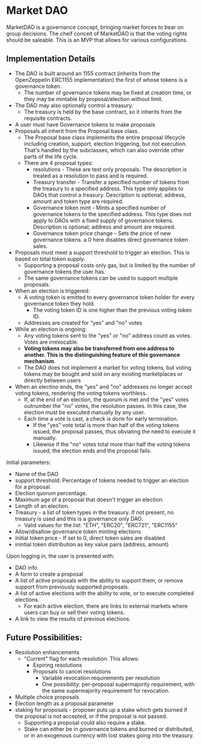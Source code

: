 # Market DAO

MarketDAO is a governance concept, bringing market forces to bear on group decisions.  The cheif conceit of MarketDAO is that the voting rights should be saleable.  This is an MVP that allows for various configurations.

## Implementation Details

  - The DAO is built around an 1155 contract (inherits from the OpenZeppelin ERC1155 implementation) the first of whose tokens is a governance token.  
    - The number of governance tokens may be fixed at creation time, or they may be mintable by proposal/election without limit.
  - The DAO may also optionally control a treasury.
    - The treasury is held by the base contract, so it inherits from the requisite contracts.
  - A user must have Governance tokens to make proposals
  - Proposals all inherit from the Proposal base class.
    - The Proposal base class implements the entire proposal lifecycle including creation, support, election triggering, but not execution.  That's handled by the subclasses, which can also override other parts of the life cycle.
    - There are 4 proposal types:
        - resolutions - These are text only proposals.  The description is treated as a resolution to pass and is required. 
        - Treasury transfer - Transfer a specified number of tokens from the treasury to a specified address.  This type only applies to DAOs that control a treasury.  Description is optional; address, amount and token type are required.
        - Governance token mint - Mints a specified number of governance tokens to the specified address.  This type does not apply to DAOs with a fixed supply of governance tokens. Description is optional; address and amount are required.
        - Governance token price change - Sets the price of new governance tokens.  a 0 here disables direct governance token sales.
  - Proposals must meet a support threshold to trigger an election.  This is based on total token supply.
    - Supporting a proposal costs only gas, but is limited by the number of governance tokens the user has. 
    - The same governance tokens can be used to support multiple proposals.
  - When an election is triggered:
    - A voting token is emitted to every governance token holder for every governance token they hold.  
        - The voting token ID is one higher than the previous voting token ID.
    - Addresses are created for "yes" and "no" votes
  - While an election is ongoing:
    - Any voting tokens sent to the "yes" or "no" address count as votes. Votes are irrevocable.
    - **Voting tokens may also be transferred from one address to another.  This is the distinguishing feature of this governance mechanism**.
    - The DAO does not implement a market for voting tokens, but voting tokens may be bought and sold on any existing marketplaces or directly between users
  - When an electino ends, the "yes" and "no" addresses no longer accept voting tokens, rendering the voting tokens worthless.
    - If, at the end of an election, the quorum is met and the "yes" votes outnumber the "no" votes, the resolution passes.  In this case, the election must be executed manually by any user.
    - Each time a vote is cast, a check is done for early termination.
        - If the "yes" vote total is more than half of the voting tokens issued, the proposal passes, thus obviating the need to execute it manually.
        - Likewise if the "no" votes total more than half the voting tokens issued, the election ends and the proposal fails.

Initial parameters:
  - Name of the DAO
  - support threshold:  Percentage of tokens needed to trigger an election for a proposal.
  - Election quorum percentage.
  - Maximum age of a proposal that doesn't trigger an election.
  - Length of an election.
  - Treasury - a list of token types in the treasury.  If not present, no treasury is used and this is a governance only DAO.
    - Valid values for the list: "ETH", "ERC20", "ERC721", "ERC1155"
  - Allow/disallow governance token minting elections
  - Initial token price - If set to 0, direct token sales are disabled
  - inintial token distribution as key value pairs (address, amount)

Upon logging in, the user is presented with:
  - DAO info
  - A form to create a proposal
  - A list of active proposals with the ability to support them, or remove support from previously supported proposals.
  - A list of active elections with the ability to vote, or to execute completed elections.
    - For each active election, there are links to external markets where users can buy or sell their voting tokens.
  - A link to view the results of previous elections.

## Future Possibilities:
  - Resolution enhancements
    - "Current" flag for each resolution.  This allows:
      - Expiring resolutions
      - Proposals to cancel resolutions
          - Variable revocation requirements per resolution
          - One possibility:  per-proposal supermajority requirement, with the same supermajority requirement for revocation.
  - Multiple choice proposals
  - Election length as a proposal parameter
  - staking for proposals - proposer puts up a stake which gets burned if the proposal is not accepted, or if the proposal is not passed.  
    - Supporting a proposal could also require a stake.
    - Stake can either be in governance tokens and burned or distributed, or in an exogenous currency with lost stakes going into the treasury.


